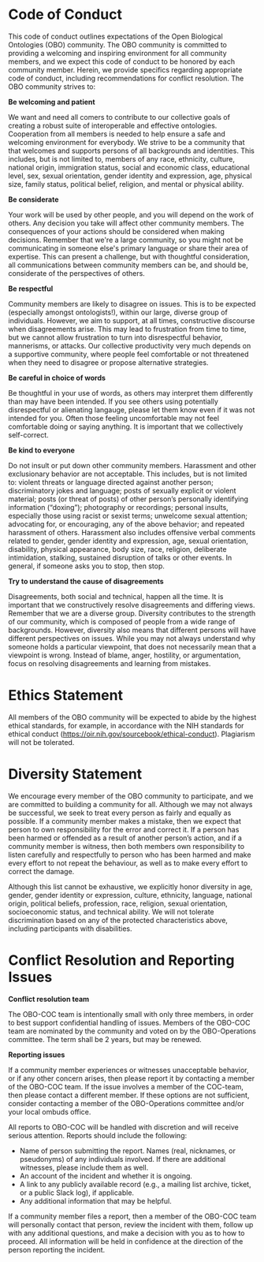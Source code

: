 # Code of Conduct

This code of conduct outlines expectations of the Open Biological Ontologies (OBO) community. The OBO community is committed to providing a welcoming and inspiring environment for all community members, and we expect this code of conduct to be honored by each community member. Herein, we provide specifics regarding appropriate code of conduct, including recommendations for conflict resolution. The OBO community strives to: 

**Be welcoming and patient** 

We want and need all comers to contribute to our collective goals of creating a robust suite of interoperable and effective ontologies. Cooperation from all members is needed to help ensure a safe and welcoming environment for everybody. We strive to be a community that that welcomes and supports persons of all backgrounds and identities. This includes, but is not limited to, members of any race, ethnicity, culture, national origin, immigration status, social and economic class, educational level, sex, sexual orientation, gender identity and expression, age, physical size, family status, political belief, religion, and mental or physical ability.

**Be considerate** 

Your work will be used by other people, and you will depend on the work of others. Any decision you take will affect other community members. The consequences of your actions should be considered when making decisions. Remember that we're a large community, so you might not be communicating in someone else's primary language or share their area of expertise. This can present a challenge, but with thoughtful consideration, all communications between community members can be, and should be, considerate of the perspectives of others.

**Be respectful** 

Community members are likely to disagree on issues. This is to be expected (especially amongst ontologists!),  within our large, diverse group of individuals. However, we aim to support, at all times, constructive discourse when disagreements arise. This may lead to frustration from time to time, but we cannot allow frustration to turn into disrespectful behavior, mannerisms, or attacks. Our collective productivity very much depends on a supportive community, where people feel comfortable or not threatened when they need to disagree or propose alternative strategies.

**Be careful in choice of words** 

Be thoughtful in your use of words, as others may interpret them differently than may have been intended. If you see others using potentially disrespectful or alienating langauge, please let them know even if it was not intended for you. Often those feeling uncomfortable may not feel comfortable doing or saying anything. It is important that we collectively self-correct. 

**Be kind to everyone** 

Do not insult or put down other community members. Harassment and other exclusionary behavior are not acceptable. This includes, but is not limited to: violent threats or language directed against another person; discriminatory jokes and language; posts of sexually explicit or violent material; posts (or threat of posts) of other person’s personally identifying information (“doxing”); photography or recordings; personal insults, especially those using racist or sexist terms; unwelcome sexual attention; advocating for, or encouraging, any of the above behavior; and repeated harassment of others. Harassment also includes offensive verbal comments related to gender, gender identity and expression, age, sexual orientation, disability, physical appearance, body size, race, religion, deliberate intimidation, stalking, sustained disruption of talks or other events. In general, if someone asks you to stop, then stop.

**Try to understand the cause of disagreements** 

Disagreements, both social and technical, happen all the time. It is important that we constructively resolve disagreements and differing views. Remember that we are a diverse group. Diversity contributes to the strength of our community, which is composed of people from a wide range of backgrounds. However, diversity also means that different persons will have different perspectives on issues. While you may not always understand why someone holds a particular viewpoint, that does not necessarily mean that a viewpoint is wrong. Instead of blame, anger, hostility, or argumentation, focus on resolving disagreements and learning from mistakes.

# Ethics Statement

All members of the OBO community will be expected to abide by the highest ethical standards, for example, in accordance with the NIH standards for ethical conduct (https://oir.nih.gov/sourcebook/ethical-conduct). Plagiarism will not be tolerated. 

# Diversity Statement
We encourage every member of the OBO community to participate, and we are committed to building a community for all. Although we may not always be successful, we seek to treat every person as fairly and equally as possible. If a community member makes a mistake, then we expect that person to own responsibility for the error and correct it. If a person has been harmed or offended as a result of another person’s action, and if a community member is witness, then both members own responsibility to listen carefully and respectfully to person who has been harmed and make every effort to not repeat the behaviour, as well as to make every effort to correct the damage.

Although this list cannot be exhaustive, we explicitly honor diversity in age, gender, gender identity or expression, culture, ethnicity, language, national origin, political beliefs, profession, race, religion, sexual orientation, socioeconomic status, and technical ability. We will not tolerate discrimination based on any of the protected characteristics above, including participants with disabilities.

# Conflict Resolution and Reporting Issues

**Conflict resolution team**

The OBO-COC team is intentionally small with only three members, in order to best support confidential handling of issues. Members of the OBO-COC team are nominated by the community and voted on by the OBO-Operations committee. The term shall be 2 years, but may be renewed.

**Reporting issues** 

If a community member experiences or witnesses unacceptable behavior, or if any other concern arises, then please report it by contacting a member of the OBO-COC team. If the issue involves a member of the COC-team, then please contact a different member. If these options are not sufficient, consider contacting a member of the OBO-Operations committee and/or your local ombuds office.

All reports to OBO-COC will be handled with discretion and will receive serious attention. Reports should include the following:

 -  Name of person submitting the report. Names (real, nicknames, or pseudonyms) of any individuals involved. If there are additional witnesses, please include them as well. 
 - An account of the incident and whether it is ongoing. 
 - A link to any publicly available record (e.g., a mailing list archive, ticket, or a public Slack log), if applicable.
 - Any additional information that may be helpful.

If a community member files a report, then a member of the OBO-COC team will personally contact that person, review the incident with them, follow up with any additional questions, and make a decision with you as to how to proceed. All information will be held in confidence at the direction of the person reporting the incident.


